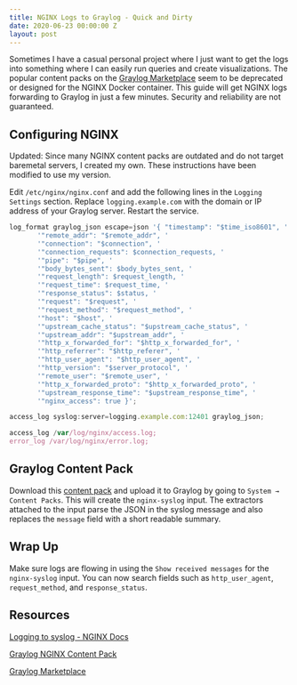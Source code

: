 ```yaml
---
title: NGINX Logs to Graylog - Quick and Dirty
date: 2020-06-23 00:00:00 Z
layout: post
---
```


Sometimes I have a casual personal project where I just want to get the logs into something where I can easily run queries and create visualizations. The popular content packs on the [Graylog Marketplace](https://marketplace.graylog.org/) seem to be deprecated or designed for the NGINX Docker container. This guide will get NGINX logs forwarding to Graylog in just a few minutes. Security and reliability are not guaranteed.

## Configuring NGINX

Updated: Since many NGINX content packs are outdated and do not target baremetal servers, I created my own. These instructions have been modified to use my version. 

Edit `/etc/nginx/nginx.conf` and add the following lines in the `Logging Settings` section. Replace `logging.example.com` with the domain or IP address of your Graylog server. Restart the service.

```jsx
log_format graylog_json escape=json '{ "timestamp": "$time_iso8601", '
       '"remote_addr": "$remote_addr", '
       '"connection": "$connection", '
       '"connection_requests": $connection_requests, '
       '"pipe": "$pipe", '
       '"body_bytes_sent": $body_bytes_sent, '
       '"request_length": $request_length, '
       '"request_time": $request_time, '
       '"response_status": $status, '
       '"request": "$request", '
       '"request_method": "$request_method", '
       '"host": "$host", '
       '"upstream_cache_status": "$upstream_cache_status", '
       '"upstream_addr": "$upstream_addr", '
       '"http_x_forwarded_for": "$http_x_forwarded_for", '
       '"http_referrer": "$http_referer", '
       '"http_user_agent": "$http_user_agent", '
       '"http_version": "$server_protocol", '
       '"remote_user": "$remote_user", '
       '"http_x_forwarded_proto": "$http_x_forwarded_proto", '
       '"upstream_response_time": "$upstream_response_time", '
       '"nginx_access": true }';

access_log syslog:server=logging.example.com:12401 graylog_json;

access_log /var/log/nginx/access.log;
error_log /var/log/nginx/error.log;
```

## Graylog Content Pack

Download this [content pack](https://raw.githubusercontent.com/scriptingislife/graylog-content-pack-nginx-syslog/main/content_pack.json) and upload it to Graylog by going to `System → Content Packs`. This will create the `nginx-syslog` input. The extractors attached to the input parse the JSON in the syslog message and also replaces the `message` field with a short readable summary.

## Wrap Up

Make sure logs are flowing in using the `Show received messages` for the `nginx-syslog` input. You can now search fields such as `http_user_agent`, `request_method`, and `response_status`.

## Resources

[Logging to syslog - NGINX Docs](https://nginx.org/en/docs/syslog.html)

[Graylog NGINX Content Pack](https://github.com/scriptingislife/graylog-content-pack-nginx-syslog)

[Graylog Marketplace](https://marketplace.graylog.org/)